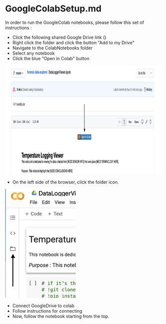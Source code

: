 # GoogleColabSetup.md
In order to run the GoogleColab notebooks, please follow this set of instructions : 



- Click the following shared Google Drive link ()
- Right click the folder and click the button "Add to my Drive"
- Navigate to the ColabNotebooks folder
- Select any notebook
- Click the blue "Open in Colab" button
<img src="images/colab_button.png" height="350" />

- On the left side of the browser, click the folder icon. 
<img src="images/connect_folder.png" height="350" />

- Connect GoogleDrive to colab
- Follow instructions for connecting
- Now, follow the notebook starting from the top. 

